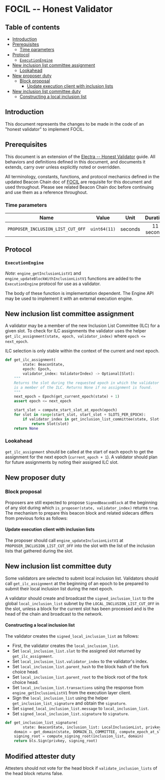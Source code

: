 # FOCIL -- Honest Validator

## Table of contents

<!-- TOC -->
<!-- START doctoc generated TOC please keep comment here to allow auto update -->
<!-- DON'T EDIT THIS SECTION, INSTEAD RE-RUN doctoc TO UPDATE -->

- [Introduction](#introduction)
- [Prerequisites](#prerequisites)
  - [Time parameters](#time-parameters)
- [Protocol](#protocol)
  - [`ExecutionEngine`](#executionengine)
- [New inclusion list committee assignment](#new-inclusion-list-committee-assignment)
  - [Lookahead](#lookahead)
- [New proposer duty](#new-proposer-duty)
  - [Block proposal](#block-proposal)
    - [Update execution client with inclusion lists](#update-execution-client-with-inclusion-lists)
- [New inclusion list committee duty](#new-inclusion-list-committee-duty)
    - [Constructing a local inclusion list](#constructing-a-local-inclusion-list)

<!-- END doctoc generated TOC please keep comment here to allow auto update -->
<!-- /TOC -->

## Introduction

This document represents the changes to be made in the code of an "honest validator" to implement FOCIL.

## Prerequisites

This document is an extension of the [Electra -- Honest Validator](../../electra/validator.md) guide.
All behaviors and definitions defined in this document, and documents it extends, carry over unless explicitly noted or overridden.

All terminology, constants, functions, and protocol mechanics defined in the updated Beacon Chain doc of [FOCIL](./beacon-chain.md) are requisite for this document and used throughout.
Please see related Beacon Chain doc before continuing and use them as a reference throughout.

### Time parameters

| Name | Value | Unit | Duration |
| - | - | :-: | :-: |
| `PROPOSER_INCLUSION_LIST_CUT_OFF` | `uint64(11)` | seconds | 11 seconds |

## Protocol

### `ExecutionEngine`

*Note*: `engine_getInclusionListV1` and `engine_updateBlockWithInclusionListV1` functions are added to the `ExecutionEngine` protocol for use as a validator.

The body of these function is implementation dependent. The Engine API may be used to implement it with an external execution engine. 

## New inclusion list committee assignment

A validator may be a member of the new Inclusion List Committee (ILC) for a given slot.  To check for ILC assignments the validator uses the helper `get_ilc_assignment(state, epoch, validator_index)` where `epoch <= next_epoch`.

ILC selection is only stable within the context of the current and next epoch.

```python
def get_ilc_assignment(
        state: BeaconState,
        epoch: Epoch,
        validator_index: ValidatorIndex) -> Optional[Slot]:
    """
    Returns the slot during the requested epoch in which the validator with index `validator_index`
    is a member of the ILC. Returns None if no assignment is found. 
    """
    next_epoch = Epoch(get_current_epoch(state) + 1)
    assert epoch <= next_epoch

    start_slot = compute_start_slot_at_epoch(epoch)
    for slot in range(start_slot, start_slot + SLOTS_PER_EPOCH):
        if validator_index in get_inclusion_list_committee(state, Slot(slot)):
            return Slot(slot)
    return None
```

### Lookahead

`get_ilc_assignment` should be called at the start of each epoch to get the assignment for the next epoch (`current_epoch + 1`). A validator should plan for future assignments by noting their assigned ILC slot. 

## New proposer duty

### Block proposal

Proposers are still expected to propose `SignedBeaconBlock` at the beginning of any slot during which `is_proposer(state, validator_index)` returns `true`. The mechanism to prepare this beacon block and related sidecars differs from previous forks as follows:

#### Update execution client with inclusion lists

The proposer should call `engine_updateInclusionListV1` at `PROPOSER_INCLUSION_LIST_CUT_OFF` into the slot with the list of the inclusion lists that gathered during the slot.

## New inclusion list committee duty

Some validators are selected to submit local inclusion list. Validators should call `get_ilc_assignment` at the beginning of an epoch to be prepared to submit their local inclusion list during the next epoch. 

A validator should create and broadcast the `signed_inclusion_list` to the global `local_inclusion_list` subnet by the `LOCAL_INCLUSION_LIST_CUT_OFF` in the slot, unless a block for the current slot has been processed and is the head of the chain and broadcast to the network.

#### Constructing a local inclusion list

The validator creates the `signed_local_inclusion_list` as follows:
- First, the validator creates the `local_inclusion_list`.
- Set `local_inclusion_list.slot` to the assigned slot returned by `get_ilc_assignment`.
- Set `local_inclusion_list.validator_index` to the validator's index.
- Set `local_inclusion_list.parent_hash` to the block hash of the fork choice head.
- Set `local_inclusion_list.parent_root` to the block root of the fork choice head.
- Set `local_inclusion_list.transactions` using the response from `engine_getInclusionListV1` from the execution layer client.
- Sign the `local_inclusion_list` using the helper `get_inclusion_list_signature` and obtain the `signature`.
- Set `signed_local_inclusion_list.message` to `local_inclusion_list`.
- Set `signed_local_inclusion_list.signature` to `signature`.

```python
def get_inclusion_list_signature(
        state: BeaconState, inclusion_list: LocalInclusionList, privkey: int) -> BLSSignature:
    domain = get_domain(state, DOMAIN_IL_COMMITTEE, compute_epoch_at_slot(inclusion_list.slot))
    signing_root = compute_signing_root(inclusion_list, domain)
    return bls.Sign(privkey, signing_root)
```

## Modified attester duty

Attesters should not vote for the head block if `validate_inclusion_lists` of the head block returns false. 